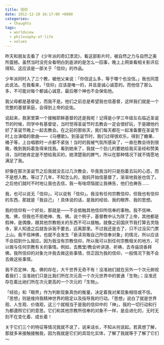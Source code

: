 ```yaml
---
title: 信仰
date: 2012-12-10 16:17:00 +0800
categories:
  - thoughts
tags:
  - worldview
  - philosophy-of-life
  - values
---
```

昨天和朋友去看了《少年派的奇幻漂流》，看这部影片时，被自然之力与自然之美所震撼。虽然当时没完全看明白到底讲的是怎么一回事，晚上上网查看相关影评后得知，这应该是一部关于「信仰」的作品。

少年派同时入了三个教，被他父亲说：「你信这么多，等于哪个也没信。」我也同意此说法。在我看来，「信仰」应该是唯一的，并且是诚心诚意的。而他信了那么多，不可能对每个都诚心诚意，最后哪个神也不会保佑他。

我父母都是基督徒，而我不是。他们之前总是希望我也信基督，这样我们就是一个完整的基督家庭，会得到上帝的庇佑。

说起来，我家里第一个接触耶稣基督的还是我呢！记得是小学三年级左右临近圣诞节的时候，同学中有基督徒，当时觉得圣诞节时去教会一定会很好玩，于是跟他约好了圣诞节晚上一起去教会。在之前的那些天，我们每天都在一起准备要在圣诞节时上台演唱的歌曲——《马槽歌》。到圣诞节时，我们过得很欢乐，得到了糖果、橘子等，上台唱歌时一点都不紧张！当时的我被气氛所感染了，一直在教会待到很晚，晚到我妈着急得来找我。看到她来了，我就一个劲儿的要她给我买圣经和赞美诗，当时她肯定是不想给我买的，她清楚我的脾气，所以在那种情况下就不情愿地满足了我。

好像在那次圣诞节之后我就没去过几次教会，毕竟我当时只是抱着去玩的心态，而不是想入教。等过了几年，不知怎么的，我妈开始信基督了，渐渐地我爸也信了。之后他们就时不时地让我也去信，我一有啥烦恼就让我祷告，他们也祷告……

我，也可以说无「信仰」，可以说有「信仰」。我没有任何宗教信仰，但我也有信仰的东西，那就是「我自己」！具体说的话，是我的经验、我的眼界、我的思想。

我的信仰有一个好处，那就是——不会抵触其他信仰所信奉的事物。我不信神、鬼、佛，但我也不拒绝神、鬼、佛。说个例子，基督教中认为除了上帝，其他都是假神，是偶像，跟其他宗教相关的东西不可以接触。就像之前国庆节我打算去灵隐寺，家人知道之后就告诉我不要去，远离那里。不过我还是去了，只不过没买门票上山。我不信神佛，也就不会发生「亵渎背叛自己所信奉对象」的情况，所以应该不会招到什么报应。因为我没有宗教信仰，所以我可以到任何宗教相关的地方，可以做与任何宗教有关的事情。例如，去教堂/教会听讲道、祈祷，去寺庙烧香拜佛。我所信仰的对象允许我去做这些事情，但正因为我的信仰，一般情况下我不会去做这些事情。

我不否定神、鬼、佛的存在，大千世界无奇不有！没准祂们就在另外一个次元俯视着我们；没准祂们只是比我们所在次元高一个次元世界中的普通「生物」；没准还存在着比祂们所在次元更高的一个次元的「生物」。

「经验」和「眼界」作为判断现象真伪的衡量，决定着我对某现象相信或不信。「思想」则是维持我精神世界的稳定以及指导我的行动。「思想」说白了就是世界观、人生观、价值观，这三个就相当于是我的信仰中的「神」，我的一切行动和行为都遵照它们的意思。它们和其他宗教所信奉的对象不一样，是会进化的，无时无刻不在变化着、成长着！

关于它们三个的特征等情况我就不说了，说来话长，不知从何说起。若真想了解，那就多来接触接触我，因为我就是它们的具现化实体，了解了我就等于了解了它们～
